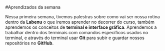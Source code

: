 #Aprendizados da semana

Nessa primeira semana, tivemos palestras sobre como vai ser nossa rotina dentro da **Labenu** o que iremos aprender no decorrer do curso, também aprendemos os conceitos de **terminal e interface gráfica**. Aprendemos a trabalhar dentro dos terminais com comandos específicos usados no terminal, e através do terminal usar **Git** para subir e guardar nossos repositórios no **GitHub**.